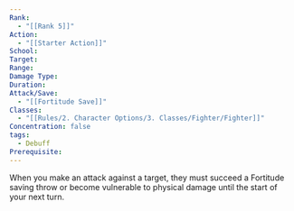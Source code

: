 ```yaml
---
Rank:
  - "[[Rank 5]]"
Action:
  - "[[Starter Action]]"
School: 
Target: 
Range: 
Damage Type: 
Duration: 
Attack/Save:
  - "[[Fortitude Save]]"
Classes:
  - "[[Rules/2. Character Options/3. Classes/Fighter/Fighter]]"
Concentration: false
tags:
  - Debuff
Prerequisite: 
---
```

When you make an attack against a target, they must succeed a Fortitude saving throw or become vulnerable to physical damage until the start of your next turn.